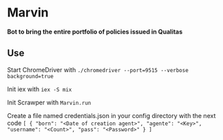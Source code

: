 
# Marvin

**Bot to bring the entire portfolio of policies issued in Qualitas**

## Use 

Start ChromeDriver with `./chromedriver --port=9515 --verbose background=true`

Init iex with `iex -S mix`

Init Scrawper with `Marvin.run`

Create a file named credentials.json in your config directory with the next code `
[
    {
        "born": "<Date of creation agent>",
        "agente": "<Key>",
        "username": "<Count>",
        "pass": "<Password>"
    }
]
`

